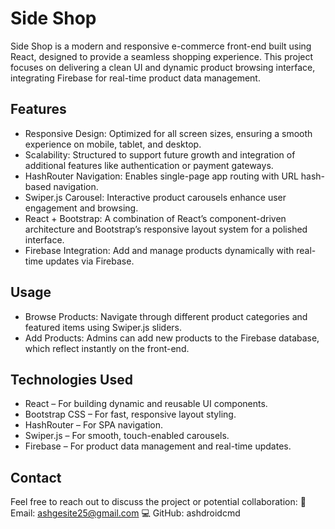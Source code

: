 # Side Shop
Side Shop is a modern and responsive e-commerce front-end built using React, designed to provide a seamless shopping experience. This project focuses on delivering a clean UI and dynamic product browsing interface, integrating Firebase for real-time product data management.

## Features
- Responsive Design: Optimized for all screen sizes, ensuring a smooth experience on mobile, tablet, and desktop.
- Scalability: Structured to support future growth and integration of additional features like authentication or payment gateways.
- HashRouter Navigation: Enables single-page app routing with URL hash-based navigation.
- Swiper.js Carousel: Interactive product carousels enhance user engagement and browsing.
- React + Bootstrap: A combination of React’s component-driven architecture and Bootstrap’s responsive layout system for a polished interface.
- Firebase Integration: Add and manage products dynamically with real-time updates via Firebase.

## Usage
- Browse Products: Navigate through different product categories and featured items using Swiper.js sliders.
- Add Products: Admins can add new products to the Firebase database, which reflect instantly on the front-end.

## Technologies Used
- React – For building dynamic and reusable UI components.
- Bootstrap CSS – For fast, responsive layout styling.
- HashRouter – For SPA navigation.
- Swiper.js – For smooth, touch-enabled carousels.
- Firebase – For product data management and real-time updates.

## Contact
Feel free to reach out to discuss the project or potential collaboration:
📧 Email: ashgesite25@gmail.com
💻 GitHub: ashdroidcmd
